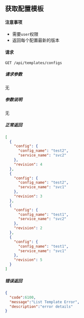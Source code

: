 ## 获取配置模板

#### 注意事项

- 需要`user`权限
- 返回每个配置最新的版本

#### 请求

```
GET /api/templates/configs
```

##### 请求参数

无

##### 参数说明

无

##### 正常返回

```json
[
  {
    "config": {
      "config_name": "test2",
      "service_name": "svc2"
    },
    "revision": 4
  },
  {
    "config": {
      "config_name": "test2",
      "service_name": "svc1"
    },
    "revision": 3
  },
  {
    "config": {
      "config_name": "test1",
      "service_name": "svc2"
    },
    "revision": 2
  },
  {
    "config": {
      "config_name": "test1",
      "service_name": "svc1"
    },
    "revision": 5
  }
]
```

##### 错误返回

```json
{
  "code":6100,
  "message":"List Template Error",
  "description":"error details"
}
```
